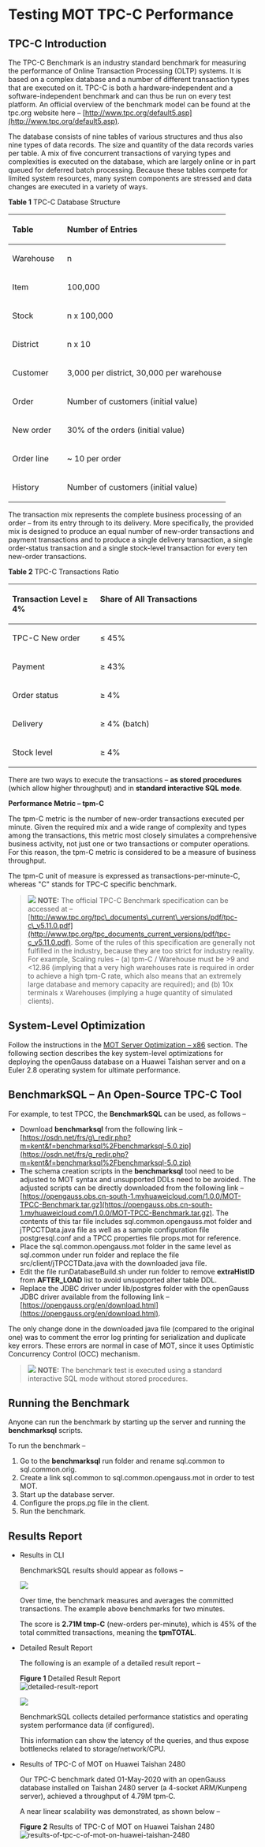 # Testing MOT TPC-C Performance<a name="EN-US_TOPIC_0270171506"></a>

## TPC-C Introduction<a name="section31809499012"></a>

The TPC-C Benchmark is an industry standard benchmark for measuring the performance of Online Transaction Processing \(OLTP\) systems. It is based on a complex database and a number of different transaction types that are executed on it. TPC-C is both a hardware‑independent and a software-independent benchmark and can thus be run on every test platform. An official overview of the benchmark model can be found at the tpc.org website here –  [http://www.tpc.org/default5.asp](http://www.tpc.org/default5.asp).

The database consists of nine tables of various structures and thus also nine types of data records. The size and quantity of the data records varies per table. A mix of five concurrent transactions of varying types and complexities is executed on the database, which are largely online or in part queued for deferred batch processing. Because these tables compete for limited system resources, many system components are stressed and data changes are executed in a variety of ways.

**Table  1**  TPC-C Database Structure

<a name="table55982972"></a>
<table><thead align="left"><tr id="row58492392"><th class="cellrowborder" valign="top" width="25.25%" id="mcps1.2.3.1.1"><p id="p40263291"><a name="p40263291"></a><a name="p40263291"></a>Table</p>
</th>
<th class="cellrowborder" valign="top" width="74.75%" id="mcps1.2.3.1.2"><p id="p40101110"><a name="p40101110"></a><a name="p40101110"></a>Number of Entries</p>
</th>
</tr>
</thead>
<tbody><tr id="row26964482"><td class="cellrowborder" valign="top" width="25.25%" headers="mcps1.2.3.1.1 "><p id="p36639430"><a name="p36639430"></a><a name="p36639430"></a>Warehouse</p>
</td>
<td class="cellrowborder" valign="top" width="74.75%" headers="mcps1.2.3.1.2 "><p id="p15003883"><a name="p15003883"></a><a name="p15003883"></a>n</p>
</td>
</tr>
<tr id="row817225"><td class="cellrowborder" valign="top" width="25.25%" headers="mcps1.2.3.1.1 "><p id="p66195298"><a name="p66195298"></a><a name="p66195298"></a>Item</p>
</td>
<td class="cellrowborder" valign="top" width="74.75%" headers="mcps1.2.3.1.2 "><p id="p60218927"><a name="p60218927"></a><a name="p60218927"></a>100,000</p>
</td>
</tr>
<tr id="row5099437"><td class="cellrowborder" valign="top" width="25.25%" headers="mcps1.2.3.1.1 "><p id="p10401252"><a name="p10401252"></a><a name="p10401252"></a>Stock</p>
</td>
<td class="cellrowborder" valign="top" width="74.75%" headers="mcps1.2.3.1.2 "><p id="p37195075"><a name="p37195075"></a><a name="p37195075"></a>n x 100,000</p>
</td>
</tr>
<tr id="row66320226"><td class="cellrowborder" valign="top" width="25.25%" headers="mcps1.2.3.1.1 "><p id="p3229201"><a name="p3229201"></a><a name="p3229201"></a>District</p>
</td>
<td class="cellrowborder" valign="top" width="74.75%" headers="mcps1.2.3.1.2 "><p id="p60238717"><a name="p60238717"></a><a name="p60238717"></a>n x 10</p>
</td>
</tr>
<tr id="row5277541"><td class="cellrowborder" valign="top" width="25.25%" headers="mcps1.2.3.1.1 "><p id="p24827638"><a name="p24827638"></a><a name="p24827638"></a>Customer</p>
</td>
<td class="cellrowborder" valign="top" width="74.75%" headers="mcps1.2.3.1.2 "><p id="p64881656"><a name="p64881656"></a><a name="p64881656"></a>3,000 per district, 30,000 per warehouse</p>
</td>
</tr>
<tr id="row47063994"><td class="cellrowborder" valign="top" width="25.25%" headers="mcps1.2.3.1.1 "><p id="p54087208"><a name="p54087208"></a><a name="p54087208"></a>Order</p>
</td>
<td class="cellrowborder" valign="top" width="74.75%" headers="mcps1.2.3.1.2 "><p id="p18987738"><a name="p18987738"></a><a name="p18987738"></a>Number of customers (initial value)</p>
</td>
</tr>
<tr id="row36671921"><td class="cellrowborder" valign="top" width="25.25%" headers="mcps1.2.3.1.1 "><p id="p17635588"><a name="p17635588"></a><a name="p17635588"></a>New order</p>
</td>
<td class="cellrowborder" valign="top" width="74.75%" headers="mcps1.2.3.1.2 "><p id="p19196561"><a name="p19196561"></a><a name="p19196561"></a>30% of the orders (initial value)</p>
</td>
</tr>
<tr id="row38551324"><td class="cellrowborder" valign="top" width="25.25%" headers="mcps1.2.3.1.1 "><p id="p35649520"><a name="p35649520"></a><a name="p35649520"></a>Order line</p>
</td>
<td class="cellrowborder" valign="top" width="74.75%" headers="mcps1.2.3.1.2 "><p id="p1930001"><a name="p1930001"></a><a name="p1930001"></a>~ 10 per order</p>
</td>
</tr>
<tr id="row17370009"><td class="cellrowborder" valign="top" width="25.25%" headers="mcps1.2.3.1.1 "><p id="p64793495"><a name="p64793495"></a><a name="p64793495"></a>History</p>
</td>
<td class="cellrowborder" valign="top" width="74.75%" headers="mcps1.2.3.1.2 "><p id="p13781782"><a name="p13781782"></a><a name="p13781782"></a>Number of customers (initial value)</p>
</td>
</tr>
</tbody>
</table>

The transaction mix represents the complete business processing of an order – from its entry through to its delivery. More specifically, the provided mix is designed to produce an equal number of new-order transactions and payment transactions and to produce a single delivery transaction, a single order-status transaction and a single stock-level transaction for every ten new-order transactions.

**Table  2**  TPC-C Transactions Ratio

<a name="table9397539"></a>
<table><thead align="left"><tr id="row38413159"><th class="cellrowborder" valign="top" width="35.35%" id="mcps1.2.3.1.1"><p id="p24458203"><a name="p24458203"></a><a name="p24458203"></a>Transaction Level ≥ 4%</p>
</th>
<th class="cellrowborder" valign="top" width="64.64999999999999%" id="mcps1.2.3.1.2"><p id="p34957427"><a name="p34957427"></a><a name="p34957427"></a>Share of All Transactions</p>
</th>
</tr>
</thead>
<tbody><tr id="row12979352"><td class="cellrowborder" valign="top" width="35.35%" headers="mcps1.2.3.1.1 "><p id="p1271111437116"><a name="p1271111437116"></a><a name="p1271111437116"></a>TPC-C New order</p>
</td>
<td class="cellrowborder" valign="top" width="64.64999999999999%" headers="mcps1.2.3.1.2 "><p id="p63490983"><a name="p63490983"></a><a name="p63490983"></a>≤ 45%</p>
</td>
</tr>
<tr id="row34547936"><td class="cellrowborder" valign="top" width="35.35%" headers="mcps1.2.3.1.1 "><p id="p46919403"><a name="p46919403"></a><a name="p46919403"></a>Payment</p>
</td>
<td class="cellrowborder" valign="top" width="64.64999999999999%" headers="mcps1.2.3.1.2 "><p id="p42375303"><a name="p42375303"></a><a name="p42375303"></a>≥ 43%</p>
</td>
</tr>
<tr id="row45833411"><td class="cellrowborder" valign="top" width="35.35%" headers="mcps1.2.3.1.1 "><p id="p21518778"><a name="p21518778"></a><a name="p21518778"></a>Order status</p>
</td>
<td class="cellrowborder" valign="top" width="64.64999999999999%" headers="mcps1.2.3.1.2 "><p id="p65299478"><a name="p65299478"></a><a name="p65299478"></a>≥ 4%</p>
</td>
</tr>
<tr id="row50824398"><td class="cellrowborder" valign="top" width="35.35%" headers="mcps1.2.3.1.1 "><p id="p23135548"><a name="p23135548"></a><a name="p23135548"></a>Delivery</p>
</td>
<td class="cellrowborder" valign="top" width="64.64999999999999%" headers="mcps1.2.3.1.2 "><p id="p62040066"><a name="p62040066"></a><a name="p62040066"></a>≥ 4% (batch)</p>
</td>
</tr>
<tr id="row21489686"><td class="cellrowborder" valign="top" width="35.35%" headers="mcps1.2.3.1.1 "><p id="p62942996"><a name="p62942996"></a><a name="p62942996"></a>Stock level</p>
</td>
<td class="cellrowborder" valign="top" width="64.64999999999999%" headers="mcps1.2.3.1.2 "><p id="p65217919"><a name="p65217919"></a><a name="p65217919"></a>≥ 4%</p>
</td>
</tr>
</tbody>
</table>

There are two ways to execute the transactions –  **as stored procedures**  \(which allow higher throughput\) and in  **standard interactive SQL mode**.

**Performance Metric – tpm-C**

The tpm-C metric is the number of new-order transactions executed per minute. Given the required mix and a wide range of complexity and types among the transactions, this metric most closely simulates a comprehensive business activity, not just one or two transactions or computer operations. For this reason, the tpm-C metric is considered to be a measure of business throughput.

The tpm-C unit of measure is expressed as transactions-per-minute-C, whereas "C" stands for TPC-C specific benchmark.

>![](public_sys-resources/icon-note.gif) **NOTE:** 
>The official TPC-C Benchmark specification can be accessed at –  [http://www.tpc.org/tpc\_documents\_current\_versions/pdf/tpc-c\_v5.11.0.pdf](http://www.tpc.org/tpc_documents_current_versions/pdf/tpc-c_v5.11.0.pdf). Some of the rules of this specification are generally not fulfilled in the industry, because they are too strict for industry reality. For example, Scaling rules – \(a\) tpm-C / Warehouse must be \>9 and <12.86 \(implying that a very high warehouses rate is required in order to achieve a high tpm-C rate, which also means that an extremely large database and memory capacity are required\); and \(b\) 10x terminals x Warehouses \(implying a huge quantity of simulated clients\).

## System-Level Optimization<a name="section151521359126"></a>

Follow the instructions in the  [MOT Server Optimization – x86](mot-server-optimization-x86.md)  section. The following section describes the key system-level optimizations for deploying the openGauss database on a Huawei Taishan server and on a Euler 2.8 operating system for ultimate performance.

## BenchmarkSQL – An Open-Source TPC-C Tool<a name="section139937213415"></a>

For example, to test TPCC, the  **BenchmarkSQL**  can be used, as follows –

-   Download  **benchmarksql**  from the following link –  [https://osdn.net/frs/g\_redir.php?m=kent&f=benchmarksql%2Fbenchmarksql-5.0.zip](https://osdn.net/frs/g_redir.php?m=kent&f=benchmarksql%2Fbenchmarksql-5.0.zip)
-   The schema creation scripts in the  **benchmarksql**  tool need to be adjusted to MOT syntax and unsupported DDLs need to be avoided. The adjusted scripts can be directly downloaded from the following link –  [https://opengauss.obs.cn-south-1.myhuaweicloud.com/1.0.0/MOT-TPCC-Benchmark.tar.gz](https://opengauss.obs.cn-south-1.myhuaweicloud.com/1.0.0/MOT-TPCC-Benchmark.tar.gz). The contents of this tar file includes sql.common.opengauss.mot folder and jTPCCTData.java file as well as a sample configuration file postgresql.conf and a TPCC properties file props.mot for reference.
-   Place the sql.common.opengauss.mot folder in the same level as sql.common under run folder and replace the file src/client/jTPCCTData.java with the downloaded java file.
-   Edit the file runDatabaseBuild.sh under run folder to remove  **extraHistID**  from  **AFTER\_LOAD**  list to avoid unsupported alter table DDL.
-   Replace the JDBC driver under lib/postgres folder with the openGauss JDBC driver available from the following link –  [https://opengauss.org/en/download.html](https://opengauss.org/en/download.html).

The only change done in the downloaded java file \(compared to the original one\) was to comment the error log printing for serialization and duplicate key errors. These errors are normal in case of MOT, since it uses Optimistic Concurrency Control \(OCC\) mechanism.

>![](public_sys-resources/icon-note.gif) **NOTE:** 
>The benchmark test is executed using a standard interactive SQL mode without stored procedures.

## Running the Benchmark<a name="section1259282910208"></a>

Anyone can run the benchmark by starting up the server and running the  **benchmarksql**  scripts.

To run the benchmark –

1.  Go to the  **benchmarksql**  run folder and rename sql.common to sql.common.orig.
2.  Create a link sql.common to sql.common.opengauss.mot in order to test MOT.
3.  Start up the database server.
4.  Configure the props.pg file in the client.
5.  Run the benchmark.

## Results Report<a name="section536317187211"></a>

-   Results in CLI

    BenchmarkSQL results should appear as follows –

    ![](figures/en-us_image_0270447139.jpg)

    Over time, the benchmark measures and averages the committed transactions. The example above benchmarks for two minutes.

    The score is  **2.71M tmp-C**  \(new-orders per-minute\), which is 45% of the total committed transactions, meaning the  **tpmTOTAL**.

-   Detailed Result Report

    The following is an example of a detailed result report –

    **Figure  1**  Detailed Result Report<a name="fig73452720221"></a>  
    ![](figures/detailed-result-report.png "detailed-result-report")

    ![](figures/en-us_image_0270447141.png)

    BenchmarkSQL collects detailed performance statistics and operating system performance data \(if configured\).

    This information can show the latency of the queries, and thus expose bottlenecks related to storage/network/CPU.

-   Results of TPC-C of MOT on Huawei Taishan 2480

    Our TPC-C benchmark dated 01-May-2020 with an openGauss database installed on Taishan 2480 server \(a 4-socket ARM/Kunpeng server\), achieved a throughput of 4.79M tpm‑C.

    A near linear scalability was demonstrated, as shown below –

    **Figure  2**  Results of TPC-C of MOT on Huawei Taishan 2480<a name="fig19612208102319"></a>  
    ![](figures/results-of-tpc-c-of-mot-on-huawei-taishan-2480.png "results-of-tpc-c-of-mot-on-huawei-taishan-2480")


